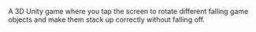 A 3D Unity game where you tap the screen to rotate different falling game objects and make them stack up correctly without falling off.
